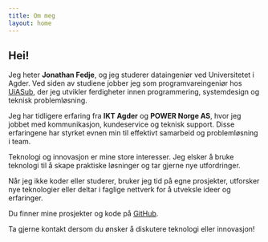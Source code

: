 ```yaml
---
title: Om meg
layout: home
---
```


## Hei!

Jeg heter **Jonathan Fedje**, og jeg studerer dataingeniør ved Universitetet i Agder. Ved siden av studiene jobber jeg som programvareingeniør hos [UiASub](https://uiasub.no), der jeg utvikler ferdigheter innen programmering, systemdesign og teknisk problemløsning.

Jeg har tidligere erfaring fra **IKT Agder** og **POWER Norge AS**, hvor jeg jobbet med kommunikasjon, kundeservice og teknisk support. Disse erfaringene har styrket evnen min til effektivt samarbeid og problemløsning i team.

Teknologi og innovasjon er mine store interesser. Jeg elsker å bruke teknologi til å skape praktiske løsninger og tar gjerne nye utfordringer.

Når jeg ikke koder eller studerer, bruker jeg tid på egne prosjekter, utforsker nye teknologier eller deltar i faglige nettverk for å utveksle ideer og erfaringer.

Du finner mine prosjekter og kode på [GitHub](https://github.com/jonathand-cf).

Ta gjerne kontakt dersom du ønsker å diskutere teknologi eller innovasjon!